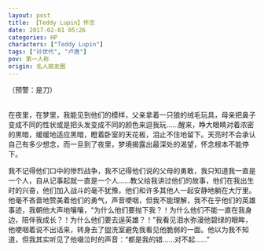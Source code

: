 ```yaml
---
layout: post
title: 【Teddy Lupin】怀念
date: 2017-02-01 05:26
categories: HP
characters: ["Teddy Lupin"]
tags: ["孙世代", "卢唐"]
pov: 第一人称
origin: 名人朋友圈
---
```


（预警：是刀）
<br><br>

在夜里，在梦里，我能见到他们的模样，父亲拿着一只狼的绒毛玩具，母亲把鼻子变成不同的性状或是把头发变成不同的颜色来逗我玩……醒来，睁大眼睛对着浓密的黑暗，缓缓地适应黑暗，瞪着卧室的天花板，泪止不住地留下。天亮时不会承认自己有多少想念，而一旦到了夜里，梦境揭露出最深处的渴望，怀念根本不能停下。

我不记得他们口中的惨烈战争，我不记得他们说的父母的勇敢，我只知道我一直是一个人，自从记事起就一直是一个人……教父给我讲过他们的故事，他们在我出生时的兴奋，他们加入战斗的毫不犹豫，他们和许多其他人一起安静地躺在大厅里。他毫不吝啬地赞美着他们的勇气，声音哽咽，但我不能理解，我不在乎他们的英雄事迹，我朝他大声地嚷嚷，“为什么他们要抛下我？！为什么他们不能一直在我身边，陪伴我成长？！为什么他们要去逞英雄？！”我看见泪水弥漫他碧绿的眼眸，他哽咽着说不出话来，转身去了盥洗室避免我看见他脆弱的一面。他以为我不知道，但我其实听见了他啜泣时的声音：“都是我的错……对不起……”
